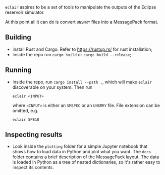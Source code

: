 `eclair` aspires to be a set of tools to manipulate the outputs of the Eclipse reservoir simulator.

At this point all it can do is convert `UNSMRY` files into a MessagePack format.

## Building

- Install Rust and Cargo. Refer to https://rustup.rs/ for rust installation;
- Inside the repo run `cargo build` or `cargo build --release`;

## Running
- Inside the repo, run `cargo install --path .`, which will make `eclair` discoverable on your system. Then run

    ```
    eclair <INPUT>
    ```

    where `<INPUT>` is either an `SMSPEC` or an `UNSMRY` file. File extension can be omitted, e.g.

    ```
    eclair SPE10
    ```

## Inspecting results
- Look inside the `plotting` folder for a simple Jupyter notebook that shows how to load data in Python and plot what you want. The `docs` folder contains a brief description of the MessagePack layout. The data is loaded in Python as a tree of nested dictionaries, so it's rather easy to inspect its contents.
